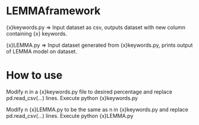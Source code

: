 # LEMMAframework

{x}keywords.py => Input dataset as csv, outputs dataset with new column containing {x} keywords.

{x}LEMMA.py => Input dataset generated from {x}keywords.py, prints output of LEMMA model on dataset.

# How to use

Modify n in a {x}keywords.py file to desired percentage and replace pd.read_csv(...) lines. Execute python {x}keywords.py

Modify n {x}LEMMA.py to be the same as n in {x}keywords.py and replace pd.read_csv(...) lines. Execute python {x}LEMMA.py
